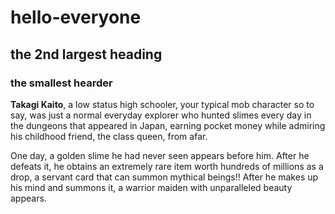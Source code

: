 # hello-everyone
## the 2nd largest heading
### the smallest hearder

**Takagi Kaito**, a low status high schooler, your typical mob character so to say, was just a normal everyday explorer who hunted slimes every day in the dungeons that appeared in Japan, earning pocket money while admiring his childhood friend, the class queen, from afar.

One day, a golden slime he had never seen appears before him. After he defeats it, he obtains an extremely rare item worth hundreds of millions as a drop, a servant card that can summon mythical beings!! After he makes up his mind and summons it, a warrior maiden with unparalleled beauty appears.
